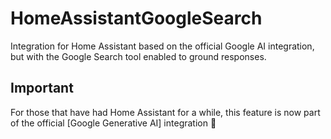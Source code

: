 # HomeAssistantGoogleSearch
 Integration for Home Assistant based on the official Google AI integration, but with the Google Search tool enabled to ground responses.

## Important
 For those that have had Home Assistant for a while, this feature is now part of the official [Google Generative AI] integration 🥳
